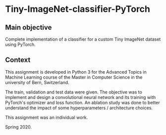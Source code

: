 # Tiny-ImageNet-classifier-PyTorch

## Main objective

Complete implementation of a classifier for a custom Tiny ImageNet dataset using PyTorch.

## Context

This assignment is developed in Python 3 for the Advanced Topics in Machine Learning course of the Master in Computer Science in the university of Bern, Switzerland.

The train, validation and test data were given. The objective was to implement and design a convolutional neural network and its training with PyTorch's optimizer and loss function. An ablation study was done to better understand the impact of some hyperparameters / architecture choices.

This assignment was an individual work.

Spring 2020.
